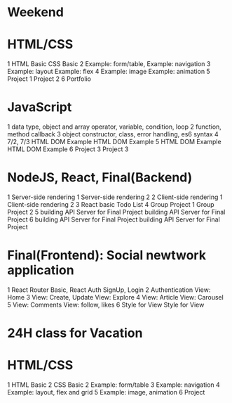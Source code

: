 # Weekend

# HTML/CSS
1 
HTML Basic
CSS Basic
2 
Example: form/table, 
Example: navigation
3 
Example: layout
Example: flex
4 
Example: image
Example: animation
5 
Project 1
Project 2
6 
Portfolio

# JavaScript
1 
data type, object and array
operator, variable, condition, loop
2
function, method 
callback
3
object constructor, class, error handling, 
es6 syntax
4 7/2, 7/3
HTML DOM Example 
HTML DOM Example 
5
HTML DOM Example 
HTML DOM Example 
6
Project 3
Project 3


# NodeJS, React, Final(Backend)
1
Server-side rendering 1
Server-side rendering 2
2
Client-side rendering 1
Client-side rendering 2
3 
React basic 
Todo List
4
Group Project 1
Group Project 2
5
building API Server for Final Project 
building API Server for Final Project 
6
building API Server for Final Project 
building API Server for Final Project 
 
# Final(Frontend): Social newtwork application
1 
React Router Basic, React Auth
SignUp, Login
2
Authentication
View: Home
3
View: Create, Update
View: Explore
4
View: Article
View: Carousel
5
View: Comments
View: follow, likes
6
Style for View
Style for View


# 24H class for Vacation

# HTML/CSS
1 
HTML Basic
2
CSS Basic
2 
Example: form/table
3 
Example: navigation
4 
Example: layout, flex and grid
5 
Example: image, animation
6 
Project
